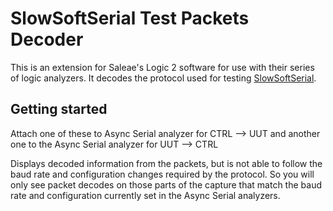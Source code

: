 
 # SlowSoftSerial Test Packets Decoder

This is an extension for Saleae's Logic 2 software for use with
their series of logic analyzers. It decodes the protocol used for
testing [SlowSoftSerial](https://github.com/MustBeArt/SlowSoftSerial).

## Getting started

Attach one of these to Async Serial analyzer for CTRL --> UUT
and another one to the Async Serial analyzer for UUT --> CTRL

Displays decoded information from the packets, but is not able to
follow the baud rate and configuration changes required by the
protocol. So you will only see packet decodes on those parts of
the capture that match the baud rate and configuration currently
set in the Async Serial analyzers.